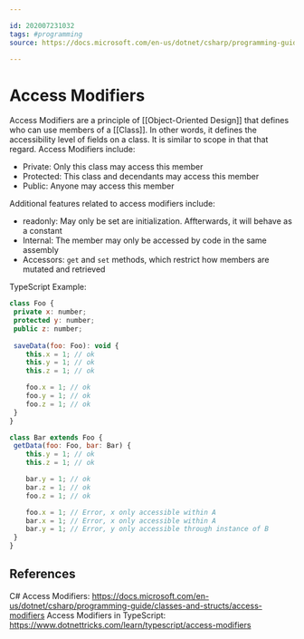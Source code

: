 ```yaml
---

id: 202007231032
tags: #programming
source: https://docs.microsoft.com/en-us/dotnet/csharp/programming-guide/classes-and-structs/access-modifiers

---
```


# Access Modifiers
Access Modifiers are a principle of [[Object-Oriented Design]] that defines who can use members of a [[Class]]. In other words, it defines the accessibility level of fields on a class. It is similar to scope in that that regard. Access Modifiers include:
- Private: Only this class may access this member
- Protected: This class and decendants may access this member
- Public: Anyone may access this member

Additional features related to access modifiers include:
- readonly: May only be set are initialization. Affterwards, it will behave as a constant
- Internal: The member may only be accessed by code in the same assembly
- Accessors: `get` and `set` methods, which restrict how members are mutated and retrieved

TypeScript Example:
```js
class Foo {
 private x: number;
 protected y: number;
 public z: number;
 
 saveData(foo: Foo): void {
 	this.x = 1; // ok
 	this.y = 1; // ok
 	this.z = 1; // ok

 	foo.x = 1; // ok 
 	foo.y = 1; // ok 
 	foo.z = 1; // ok
 }
}

class Bar extends Foo {
 getData(foo: Foo, bar: Bar) {
 	this.y = 1; // ok
 	this.z = 1; // ok

 	bar.y = 1; // ok
 	bar.z = 1; // ok
	foo.z = 1; // ok

 	foo.x = 1; // Error, x only accessible within A 
 	bar.x = 1; // Error, x only accessible within A 
 	bar.y = 1; // Error, y only accessible through instance of B 
 }
}

```
## References
C# Access Modifiers: https://docs.microsoft.com/en-us/dotnet/csharp/programming-guide/classes-and-structs/access-modifiers
Access Modifiers in TypeScript: https://www.dotnettricks.com/learn/typescript/access-modifiers
